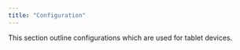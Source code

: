 ```yaml
---
title: "Configuration"
---
```




This section outline configurations which are used for tablet devices.